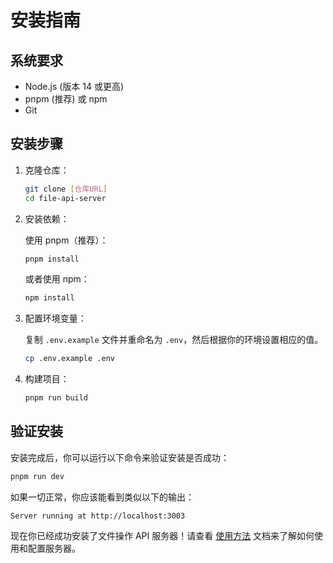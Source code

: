 # 安装指南

## 系统要求

- Node.js (版本 14 或更高)
- pnpm (推荐) 或 npm
- Git

## 安装步骤

1. 克隆仓库：

   ```bash
   git clone [仓库URL]
   cd file-api-server
   ```

2. 安装依赖：

   使用 pnpm（推荐）：

   ```bash
   pnpm install
   ```

   或者使用 npm：

   ```bash
   npm install
   ```

3. 配置环境变量：

   复制 `.env.example` 文件并重命名为 `.env`，然后根据你的环境设置相应的值。

   ```bash
   cp .env.example .env
   ```

4. 构建项目：

   ```bash
   pnpm run build
   ```

## 验证安装

安装完成后，你可以运行以下命令来验证安装是否成功：

```bash
pnpm run dev
```

如果一切正常，你应该能看到类似以下的输出：

```
Server running at http://localhost:3003
```

现在你已经成功安装了文件操作 API 服务器！请查看 [使用方法](usage.md) 文档来了解如何使用和配置服务器。
